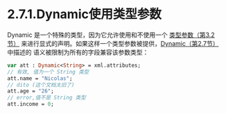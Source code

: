 # 2.7.1.Dynamic使用类型参数

Dynamic 是一个特殊的类型，因为它允许使用和不使用一个 [类型参数（第3.2节）](http:///#) 来进行显式的声明。如果这样一个类型参数被提供，[Dynamic（第2.7节）](http:///#) 中描述的
 语义被限制为所有的字段兼容该参数类型：

```haxe
var att : Dynamic<String> = xml.attributes;
// 有效, 值为一个 String 类型 
att.name = "Nicolas"; 
// dito (这个文档太旧了) 
att.age = "26"; 
// error,值不是 String 类型
att.income = 0;
```